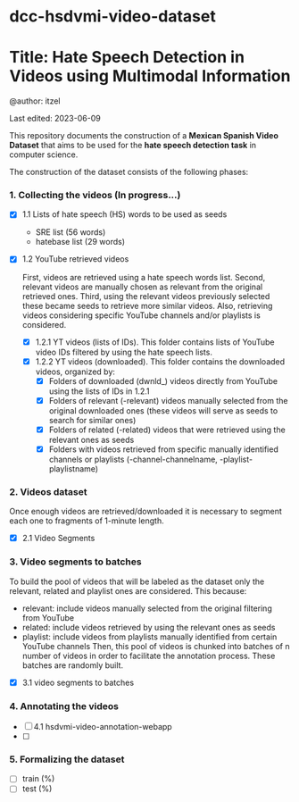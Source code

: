 # dcc-hsdvmi-video-dataset
# Title: Hate Speech Detection in Videos using Multimodal Information

@author: itzel

Last edited: 2023-06-09

This repository documents the construction of a **Mexican Spanish Video Dataset** that aims to be used for the **hate speech detection task** in computer science.

The construction of the dataset consists of the following phases:

###  1. Collecting the videos (In progress...)
- [x] 1.1 Lists of hate speech (HS) words to be used as seeds
   - SRE list (56 words)
   - hatebase list (29 words)
- [x] 1.2 YouTube retrieved videos
   
   First, videos are retrieved using a hate speech words list. Second, relevant videos are manually chosen as relevant from the original retrieved ones. Third, using the relevant videos previously selected these became seeds to retrieve more similar videos. Also, retrieving videos considering specific YouTube channels and/or playlists is considered.
   - [x] 1.2.1 YT videos (lists of IDs). This folder contains lists of YouTube video IDs filtered by using the hate speech lists.   
   - [x] 1.2.2 YT videos (downloaded). This folder contains the downloaded videos, organized by:
      - [x] Folders of downloaded (dwnld_) videos directly from YouTube using the lists of IDs in 1.2.1
      - [x] Folders of relevant (-relevant) videos manually selected from the original downloaded ones (these videos will serve as seeds to search for similar ones)
      - [x] Folders of related (-related) videos that were retrieved using the relevant ones as seeds
      - [x] Folders with videos retrieved from specific manually identified channels or playlists (-channel-channelname, -playlist-playlistname)

### 2. Videos dataset
Once enough videos are retrieved/downloaded it is necessary to segment each one to fragments of 1-minute length.
- [x] 2.1 Video Segments

### 3. Video segments to batches
To build the pool of videos that will be labeled as the dataset only the relevant, related and playlist ones are considered. This because:
- relevant: include videos manually selected from the original filtering from YouTube
- related: include videos retrieved by using the relevant ones as seeds
- playlist: include videos from playlists manually identified from certain YouTube channels
Then, this pool of videos is chunked into batches of n number of videos in order to facilitate the annotation process. These batches are randomly built.
- [x] 3.1 video segments to batches

### 4. Annotating the videos
- [ ] 4.1 hsdvmi-video-annotation-webapp
- [ ] 
   
### 5. Formalizing the dataset
- [ ] train (%)
- [ ] test (%)
